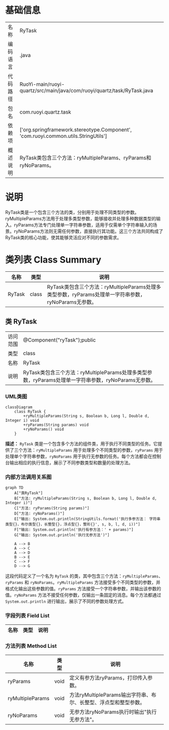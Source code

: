# 基础信息

|      |      |
|------|------|
| 名称 | RyTask |
| 编码语言 | .java |
| 代码路径 | RuoYi-main/ruoyi-quartz/src/main/java/com/ruoyi/quartz/task/RyTask.java |
| 包名 | com.ruoyi.quartz.task |
| 依赖项 | ['org.springframework.stereotype.Component', 'com.ruoyi.common.utils.StringUtils'] |
| 概述说明 | RyTask类包含三个方法：ryMultipleParams、ryParams和ryNoParams。 |

# 说明

RyTask类是一个包含三个方法的类，分别用于处理不同类型的参数。ryMultipleParams方法用于处理多类型参数，能够接收并处理多种数据类型的输入。ryParams方法专门处理单一字符串参数，适用于仅需单个字符串输入的场景。ryNoParams方法则无需任何参数，直接执行其功能。这三个方法共同构成了RyTask类的核心功能，使其能够灵活应对不同的参数需求。

# 类列表 Class Summary

| 名称   | 类型  | 说明 |
|-------|------|-------------|
| RyTask | class | RyTask类包含三个方法：ryMultipleParams处理多类型参数，ryParams处理单一字符串参数，ryNoParams无参数。 |



## 类 RyTask

|      |      |
|------|------|
| 访问范围 | @Component("ryTask");public |
| 类型 | class |
| 名称 | RyTask |
| 说明 | RyTask类包含三个方法：ryMultipleParams处理多类型参数，ryParams处理单一字符串参数，ryNoParams无参数。 |


### UML类图

```mermaid
classDiagram
    class RyTask {
        +ryMultipleParams(String s, Boolean b, Long l, Double d, Integer i) void
        +ryParams(String params) void
        +ryNoParams() void
    }
```

**描述：**
`RyTask` 类是一个包含多个方法的组件类，用于执行不同类型的任务。它提供了三个方法：`ryMultipleParams` 用于处理多个不同类型的参数，`ryParams` 用于处理单个字符串参数，`ryNoParams` 用于执行无参数的任务。每个方法都会在控制台输出相应的执行信息，展示了不同参数类型和数量的处理方法。


### 内部方法调用关系图

```mermaid
graph TD
    A["类RyTask"]
    B["方法: ryMultipleParams(String s, Boolean b, Long l, Double d, Integer i)"]
    C["方法: ryParams(String params)"]
    D["方法: ryNoParams()"]
    E["输出: System.out.println(StringUtils.format('执行多参方法： 字符串类型{}，布尔类型{}，长整型{}，浮点型{}，整形{}', s, b, l, d, i))"]
    F["输出: System.out.println('执行有参方法：' + params)"]
    G["输出: System.out.println('执行无参方法')"]

    A --> B
    A --> C
    A --> D
    B --> E
    C --> F
    D --> G
```

这段代码定义了一个名为 `RyTask` 的类，其中包含三个方法：`ryMultipleParams`、`ryParams` 和 `ryNoParams`。`ryMultipleParams` 方法接受多个不同类型的参数，并格式化输出这些参数的值。`ryParams` 方法接受一个字符串参数，并输出该参数的值。`ryNoParams` 方法不接受任何参数，仅输出一条固定的消息。每个方法都通过 `System.out.println` 进行输出，展示了不同的参数处理方式。

### 字段列表 Field List

| 名称  | 类型  | 说明 |
|-------|-------|------|

### 方法列表 Method List

| 名称  | 类型  | 说明 |
|-------|-------|------|
| ryParams | void | 定义有参方法ryParams，打印传入参数。 |
| ryMultipleParams | void | 方法ryMultipleParams输出字符串、布尔、长整型、浮点型和整型参数。 |
| ryNoParams | void | 无参方法ryNoParams执行时输出"执行无参方法"。 |




